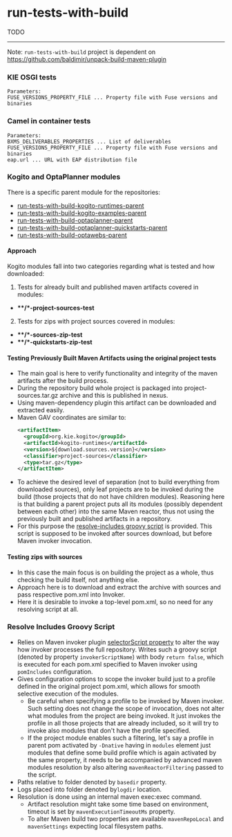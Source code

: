 # run-tests-with-build

TODO

---
Note: `run-tests-with-build` project is dependent on https://github.com/baldimir/unpack-build-maven-plugin

### KIE OSGI tests

```
Parameters:
FUSE_VERSIONS_PROPERTY_FILE ... Property file with Fuse versions and binaries
```

### Camel in container tests

```
Parameters:
BXMS_DELIVERABLES_PROPERTIES ... List of deliverables
FUSE_VERSIONS_PROPERTY_FILE ... Property file with Fuse versions and binaries
eap.url ... URL with EAP distribution file
```

### Kogito and OptaPlanner modules
There is a specific parent module for the repositories:
* [run-tests-with-build-kogito-runtimes-parent](./run-tests-with-build-kogito-runtimes-parent)
* [run-tests-with-build-kogito-examples-parent](./run-tests-with-build-kogito-examples-parent)
* [run-tests-with-build-optaplanner-parent](./run-tests-with-build-optaplanner-parent)
* [run-tests-with-build-optaplanner-quickstarts-parent](./run-tests-with-build-optaplanner-quickstarts-parent)
* [run-tests-with-build-optawebs-parent](./run-tests-with-build-optawebs-parent)
#### Approach

Kogito modules fall into two categories regarding what is tested and how downloaded:

1. Tests for already built and published maven artifacts covered in modules:
* **\*\*/\*-project-sources-test**

2. Tests for zips with project sources covered in modules:
* **\*\*/\*-sources-zip-test**
* **\*\*/\*-quickstarts-zip-test**

#### Testing Previously Built Maven Artifacts using the original project tests

* The main goal is here to verify functionality and integrity of the maven artifacts after the build process.
* During the repository build whole project is packaged into project-sources.tar.gz archive and this is published in
  nexus.
* Using maven-dependency plugin this artifact can be downloaded and extracted easily.
* Maven GAV coordinates are similar to:
  ```xml
  <artifactItem>
    <groupId>org.kie.kogito</groupId>
    <artifactId>kogito-runtimes</artifactId>
    <version>${download.sources.version}</version>
    <classifier>project-sources</classifier>
    <type>tar.gz</type>
  </artifactItem>
  ```
* To achieve the desired level of separation (not to build everything from downloaded sources), only leaf projects are
  to be invoked during the build (those projects that do not have children modules). Reasoning here is that building a
  parent project puts all its modules (possibly dependent between each other) into the same Maven reactor, thus not
  using the previously built and published artifacts in a repository.
* For this purpose the [resolve-includes groovy script](#resolve-includes-groovy-script) is provided. This script is
  supposed to be invoked after sources download, but before Maven invoker invocation.

#### Testing zips with sources

* In this case the main focus is on building the project as a whole, thus checking the build itself, not anything else.
* Approach here is to download and extract the archive with sources and pass respective pom.xml into Invoker.
* Here it is desirable to invoke a top-level pom.xml, so no need for any resolving script at all.

### Resolve Includes Groovy Script

* Relies on Maven invoker
  plugin [selectorScript property](https://maven.apache.org/plugins/maven-invoker-plugin/run-mojo.html#selectorScript)
  to alter the way how invoker processes the full repository. Writes such a groovy script (denoted by
  property `invokerScriptName`)
  with body `return false`, which is executed for each pom.xml specified to Maven invoker using `pomIncludes`
  configuration.
* Gives configuration options to scope the invoker build just to a profile defined in the original project pom.xml,
  which allows for smooth selective execution of the modules.
    * Be careful when specifying a profile to be invoked by Maven invoker. Such setting does not change the scope of
      invocation, does not alter what modules from the project are being invoked. It just invokes the profile in all
      those projects that are already included, so it will try to invoke also modules that don't have the profile
      specified.
    * If the project module enables such a filtering, let's say a profile in parent pom activated by `-Dnative` having
      in
      `modules` element just modules that define some build profile which is again activated by the same property, it
      needs to be accompanied by advanced maven modules resolution by also altering `mavenReactorFiltering`
      passed to the script.
* Paths relative to folder denoted by `basedir` property.
* Logs placed into folder denoted by`logdir` location.
* Resolution is done using an internal maven exec:exec command.
    * Artifact resolution might take some time based on environment, timeout is set by `mavenExecutionTimeoutMs`
      property.
    * To alter Maven build two properties are available `mavenRepoLocal` and `mavenSettings` expecting local filesystem
      paths.
